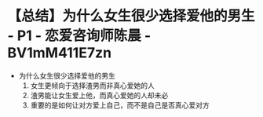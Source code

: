 # 【总结】为什么女生很少选择爱他的男生 - P1 - 恋爱咨询师陈晨 - BV1mM411E7zn

-   为什么女生很少选择爱他的男生
    1.  女生更倾向于选择渣男而非真心爱她的人
    2.  渣男能让女生爱上他，而真心爱她的人却未必
    3.  重要的是如何让对方爱上自己，而不是自己是否真心爱对方
